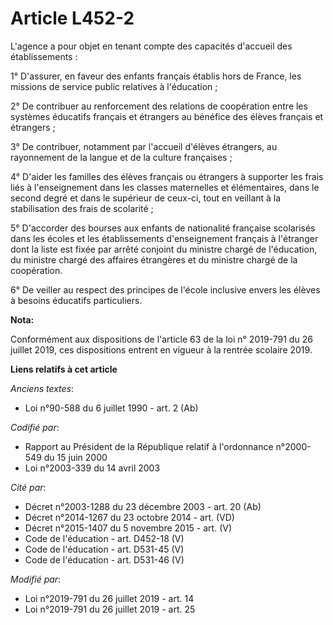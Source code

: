 # Article L452-2

L'agence a pour objet en tenant compte des capacités d'accueil des établissements :

1° D'assurer, en faveur des enfants français établis hors de France, les missions de service public relatives à l'éducation ;

2° De contribuer au renforcement des relations de coopération entre les systèmes éducatifs français et étrangers au bénéfice
des élèves français et étrangers ;

3° De contribuer, notamment par l'accueil d'élèves étrangers, au rayonnement de la langue et de la culture françaises ;

4° D'aider les familles des élèves français ou étrangers à supporter les frais liés à l'enseignement dans les classes
maternelles et élémentaires, dans le second degré et dans le supérieur de ceux-ci, tout en veillant à la stabilisation des
frais de scolarité ;

5° D'accorder des bourses aux enfants de nationalité française scolarisés dans les écoles et les établissements
d'enseignement français à l'étranger dont la liste est fixée par arrêté conjoint du ministre chargé de l'éducation, du
ministre chargé des affaires étrangères et du ministre chargé de la coopération.

6° De veiller au respect des principes de l'école inclusive envers les élèves à besoins éducatifs particuliers.

**Nota:**

Conformément aux dispositions de l'article 63 de la loi n° 2019-791 du 26 juillet 2019, ces dispositions entrent en vigueur à
la rentrée scolaire 2019.

**Liens relatifs à cet article**

_Anciens textes_:

  - Loi n°90-588 du 6 juillet 1990 - art. 2 (Ab)

_Codifié par_:

  - Rapport au Président de la République relatif à l'ordonnance n°2000-549 du 15 juin 2000
  - Loi n°2003-339 du 14 avril 2003

_Cité par_:

  - Décret n°2003-1288 du 23 décembre 2003 - art. 20 (Ab)
  - Décret n°2014-1267 du 23 octobre 2014 - art. (VD)
  - Décret n°2015-1407 du 5 novembre 2015 - art. (V)
  - Code de l'éducation - art. D452-18 (V)
  - Code de l'éducation - art. D531-45 (V)
  - Code de l'éducation - art. D531-46 (V)

_Modifié par_:

  - Loi n°2019-791 du 26 juillet 2019 - art. 14
  - Loi n°2019-791 du 26 juillet 2019 - art. 25
